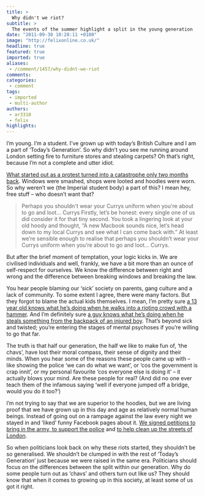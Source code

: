 ```yaml
---
title: >
  Why didn't we riot?
subtitle: >
  The events of the summer highlight a split in the young generation
date: "2011-09-30 10:28:11 +0100"
image: "http://felixonline.co.uk/"
headline: true
featured: true
imported: true
aliases:
 - /comment/1457/why-didnt-we-riot
comments:
categories:
 - comment
tags:
 - imported
 - multi-author
authors:
 - ar3310
 - felix
highlights:
---
```


I’m young. I’m a student. I’ve grown up with today’s British Culture and I am a part of ‘Today’s Generation’. So why didn’t you see me running around London setting fire to furniture stores and stealing carpets? Oh that’s right, because I’m not a complete and utter idiot.

[What started out as a protest turned into a catastrophe only two months back](http://www.guardian.co.uk/uk/london-riots). Windows were smashed, shops were looted and hoodies were worn. So why weren’t we (the Imperial student body) a part of this? I mean hey, free stuff – who doesn’t want that?
> Perhaps you shouldn't wear your Currys uniform when you're about to go and loot... Currys
Firstly, let’s be honest: every single one of us did consider it for that tiny second. You took a lingering look at your old hoody and thought, “A new Macbook sounds nice, let’s head down to my local Currys and see what I can come back with.” At least we’re sensible enough to realise that perhaps you shouldn’t wear your Currys uniform when you’re about to go and loot… Currys.

But after the brief moment of temptation, your logic kicks in. We are civilised individuals and well, frankly, we have a bit more than an ounce of self-respect for ourselves. We know the difference between right and wrong and the difference between breaking windows and breaking the law.

You hear people blaming our ‘sick’ society on parents, gang culture and a lack of community. To some extent I agree, there were many factors. But they forgot to blame the actual kids themselves. I mean, I’m pretty sure [a 13 year old knows what he’s doing when he walks into a rioting crowd with a hammer](http://www.telegraph.co.uk/news/uknews/crime/8699188/Manchester-riots-boy-13-armed-with-hammer-too-young-to-be-locked-up.html   ). And I’m definitely sure [a guy knows what he’s doing when he steals something from the backpack of an injured boy](http://www.youtube.com/watch?v=6Gex_ya4-Oo&feature=related). That’s beyond sick and twisted; you’re entering the stages of mental psychoses if you’re willing to go that far.

The truth is that half our generation, the half we like to make fun of, ‘the chavs’, have lost their moral compass, their sense of dignity and their minds. When you hear some of the reasons these people came up with – like showing the police ‘we can do what we want’, or ‘cos the government is crap innit’, or my personal favourite ‘cos everyone else is doing it’ – it actually blows your mind. Are these people for real? (And did no one ever teach them of the infamous saying ‘well if everyone jumped off a bridge, would you do it too?’)

I’m not trying to say that we are superior to the hoodies, but we are living proof that we have grown up in this day and age as relatively normal human beings. Instead of going out on a rampage against the law every night we stayed in and ‘liked’ funny Facebook pages about it. [We signed petitions to bring in the army, to support the police](http://www.petitiononline.co.uk/petition/stop-them-now-uk-riots/3362) and [to help clean up the streets of London](http://www.riotcleanup.com/).

So when politicians look back on why these riots started, they shouldn’t be so generalised. We shouldn’t be clumped in with the rest of ‘Today’s Generation’ just because we were raised in the same era. Politicians should focus on the differences between the split within our generation. Why do some people turn out as ‘chavs’ and others turn out like us? They should know that when it comes to growing up in this society, at least some of us got it right.
